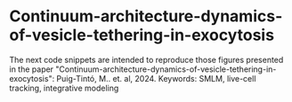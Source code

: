 # Continuum-architecture-dynamics-of-vesicle-tethering-in-exocytosis
The next code snippets are intended to reproduce those figures presented in the paper "Continuum-architecture-dynamics-of-vesicle-tethering-in-exocytosis": Puig-Tintó, M.. et. al, 2024. 
Keywords: SMLM, live-cell tracking, integrative modeling
